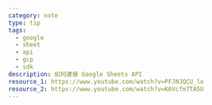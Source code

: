 ```yaml
---
category: note
type: tip
tags:
  - google
  - sheet
  - api
  - gcp
  - sdk
description: 如何連接 Google Sheets API
resource_1: https://www.youtube.com/watch?v=PFJNJQCU_lo
resource_2: https://www.youtube.com/watch?v=K6Vcfm7TA5U
---
```


